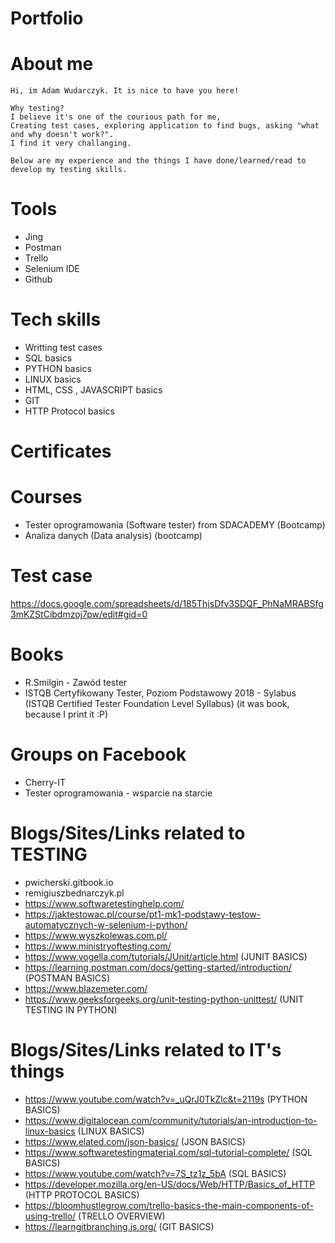 # Portfolio

# About me
```
Hi, im Adam Wudarczyk. It is nice to have you here!

Why testing?
I believe it's one of the courious path for me,
Creating test cases, exploring application to find bugs, asking "what and why doesn't work?".
I find it very challanging.

Below are my experience and the things I have done/learned/read to develop my testing skills.
```

# Tools
- Jing
- Postman
- Trello
- Selenium IDE
- Github



# Tech skills

- Writting test cases
- SQL basics
- PYTHON basics
- LINUX basics
- HTML, CSS , JAVASCRIPT basics
- GIT
- HTTP Protocol basics


# Certificates 

# Courses
- Tester oprogramowania (Software tester) from SDACADEMY (Bootcamp) 
- Analiza danych (Data analysis) (bootcamp)


# Test case

  https://docs.google.com/spreadsheets/d/185ThjsDfv3SDQF_PhNaMRABSfg3mKZStCibdmzoj7pw/edit#gid=0

# Books
- R.Smilgin - Zawód tester
- ISTQB Certyfikowany Tester, Poziom Podstawowy 2018 - Sylabus (ISTQB Certified Tester Foundation Level Syllabus)
  (it was book, because I print it :P)

# Groups on Facebook
- Cherry-IT
- Tester oprogramowania - wsparcie na starcie

# Blogs/Sites/Links related to TESTING
- pwicherski.gitbook.io
- remigiuszbednarczyk.pl
- https://www.softwaretestinghelp.com/
- https://jaktestowac.pl/course/pt1-mk1-podstawy-testow-automatycznych-w-selenium-i-python/
- https://www.wyszkolewas.com.pl/
- https://www.ministryoftesting.com/
- https://www.vogella.com/tutorials/JUnit/article.html   (JUNIT BASICS)
- https://learning.postman.com/docs/getting-started/introduction/  (POSTMAN BASICS)
- https://www.blazemeter.com/
- https://www.geeksforgeeks.org/unit-testing-python-unittest/ (UNIT TESTING IN PYTHON)

# Blogs/Sites/Links related to IT's things
- https://www.youtube.com/watch?v=_uQrJ0TkZlc&t=2119s   (PYTHON BASICS)
- https://www.digitalocean.com/community/tutorials/an-introduction-to-linux-basics (LINUX BASICS)
- https://www.elated.com/json-basics/   (JSON BASICS)      
- https://www.softwaretestingmaterial.com/sql-tutorial-complete/  (SQL BASICS)
- https://www.youtube.com/watch?v=7S_tz1z_5bA (SQL BASICS)
- https://developer.mozilla.org/en-US/docs/Web/HTTP/Basics_of_HTTP (HTTP PROTOCOL BASICS)
- https://bloomhustlegrow.com/trello-basics-the-main-components-of-using-trello/  (TRELLO OVERVIEW)
- https://learngitbranching.js.org/ (GIT BASICS)
